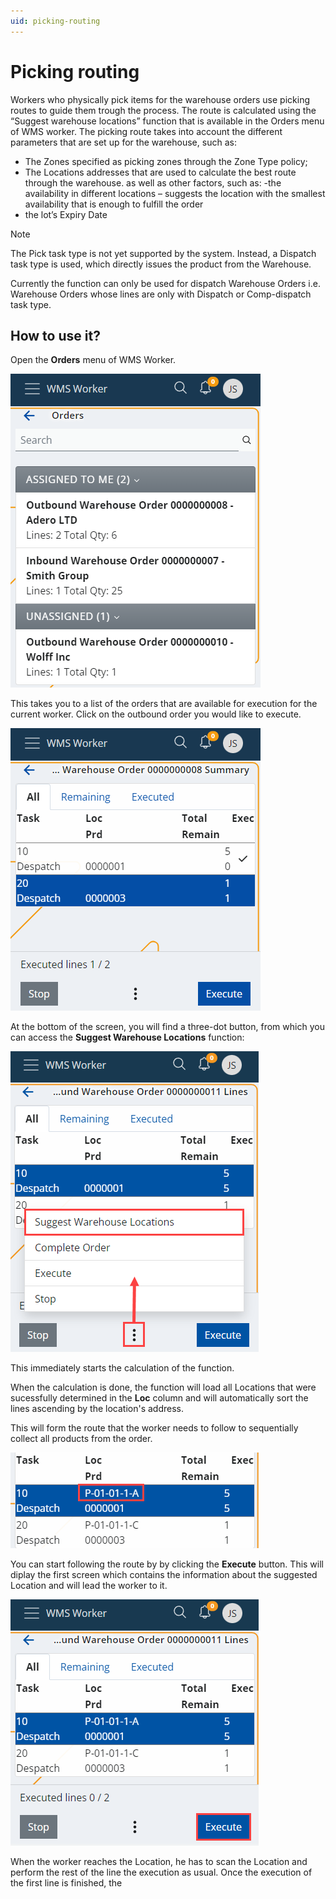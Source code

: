```yaml
---
uid: picking-routing
---
```


# Picking routing
Workers who physically pick items for the warehouse orders use picking routes to guide them trough the process.
The route is calculated using the “Suggest warehouse locations” function that is available in the Orders menu of WMS worker. The picking route takes into account the different parameters that are set up for the warehouse, such as:
- The Zones specified as picking zones through the Zone Type policy;
- The Locations addresses that are used to calculate the best route through the warehouse.
as well as other factors, such as:
-the availability in different locations – suggests the location with the smallest availability that is enough to fulfill the order
- the lot’s Expiry Date

> [!NOTE]
> The Pick task type is not yet supported by the system. Instead, a Dispatch task type is used, which directly issues the product from the Warehousе.

Currently the function can only be used for dispatch Warehouse Orders i.e. Warehouse Orders whose lines are only with Dispatch or Comp-dispatch task type.


## How to use it?

Open the **Orders** menu of WMS Worker.

![Picture](pictures/orders.png)
 
This takes you to a list of the orders that are available for execution for the current worker.
Click on the outbound order you would like to execute.

![Picture](pictures/open-order.png)
 
At the bottom of the screen, you will find a three-dot button, from which you can access the **Suggest Warehouse Locations** function:

![Picture](pictures/suggest-locations.png)

This immediately starts the calculation of the function.

When the calculation is done, the function will load all Locations that were sucessfully determined in the **Loc** column and will automatically sort the lines ascending by the location's address. 

This  will form the route that the worker needs to follow to sequentially collect all products from the order.

![Picture](pictures/location.png)

You can start following the route by by clicking the **Execute** button. This will diplay the first screen which contains the information about the suggested Location and will lead the worker to it.

![Picture](pictures/execute-order.png)

When the worker reaches the Location, he has to scan the Location and perform the rest of the line the execution as usual. 
Once the execution of the first line is finished, the 


 
